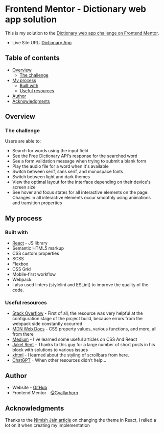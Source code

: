 # Frontend Mentor - Dictionary web app solution

This is my solution to the [Dictionary web app challenge on Frontend Mentor](https://www.frontendmentor.io/challenges/dictionary-web-app-h5wwnyuKFL).

- Live Site URL: [Dictionary App](http://Gyallarhorn.github.io/frontend-mentor__dictionary-app)

## Table of contents

- [Overview](#overview)
  - [The challenge](#the-challenge)
- [My process](#my-process)
  - [Built with](#built-with)
  - [Useful resources](#useful-resources)
- [Author](#author)
- [Acknowledgments](#acknowledgments)

## Overview

### The challenge

Users are able to:

- Search for words using the input field
- See the Free Dictionary API's response for the searched word
- See a form validation message when trying to submit a blank form
- Play the audio file for a word when it's available
- Switch between serif, sans serif, and monospace fonts
- Switch between light and dark themes
- View the optimal layout for the interface depending on their device's screen size
- See hover and focus states for all interactive elements on the page. Changes in all interactive elements occur smoothly using animations and transition properties

## My process

### Built with

- [React](https://reactjs.org/) - JS library
- Semantic HTML5 markup
- CSS custom properties
- SCSS
- Flexbox
- CSS Grid
- Mobile-first workflow
- Webpack
- I also used linters (stylelint and ESLint) to improve the quality of the code.

### Useful resources

- [Stack Overflow](https://stackoverflow.com/) - First of all, the resource was very helpful at the configuration stage of the project build, because errors from the webpack side constantly occurred
- [MDN Web Docs](https://developer.mozilla.org/ru/) -  CSS property values, various functions, and more, all from there
- [Medium](https://medium.com/) - I've learned some useful articles on CSS And React
- [Jaket Rent](https://jaketrent.com/) - Thanks to this guy for a large number of short posts in his block with solutions to various issues
- [xhtml](https://jaketrent.com/) - I learned about the styling of scrollbars from here.
- [ChatGPT](https://chat.openai.com/) - When other resources didn't help...

## Author

- Website - [GitHub](https://github.com/Gyallarhorn)
- Frontend Mentor - [@Gyallarhorn](https://www.frontendmentor.io/profile/Gyallarhorn)

## Acknowledgments

Thanks to the [Nimish Jain article](https://nimishjn.medium.com/toggle-theme-in-reactjs-4095dd35c69d) on changing the theme in React, I relied a lot on it when creating my implementation
